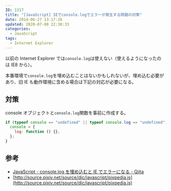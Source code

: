 ```yaml
---
ID: 1317
title: "[JavaScript] IEでconsole.logでエラーが発生する問題の対策"
date: 2014-06-27 13:17:26
updated: 2020-07-08 22:30:33
categories:
  - JavaScript
tags:
  - Internet Explorer
---
```


以前の Internet Explorer では`console.log`は使えない（使えるようになったのは IE8 から）。

本番環境で`console.log`を埋め込むことはないかもしれないが、埋め込む必要があり、旧 IE も動作環境に含める場合は下記の対応が必要になる。

<!--more-->

## 対策

console オブジェクトと`console.log`関数を事前に作成する。

```js
if (typeof console == "undefined" || typeof console.log == "undefined") {
  console = {
    log: function () {},
  };
}
```

## 参考

- [JavaScript - console.log を埋め込むと IE でエラーになる - Qiita](http://qiita.com/1987yama3/items/c761cfc241033ffbfab5)
- [http://source.pixiv.net/source/dic/javascript/pixpedia.js](http://source.pixiv.net/source/dic/javascript/pixpedia.js)
